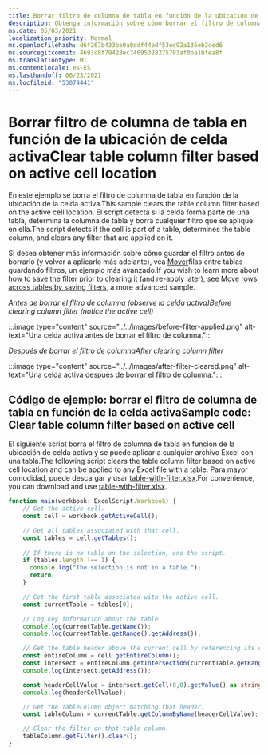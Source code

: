 ```yaml
---
title: Borrar filtro de columna de tabla en función de la ubicación de celda activa
description: Obtenga información sobre cómo borrar el filtro de columna de tabla en función de la ubicación de celda activa.
ms.date: 05/03/2021
localization_priority: Normal
ms.openlocfilehash: d6f267b433be9a0ddf44edf53ed92a136eb2ded6
ms.sourcegitcommit: 4693c8f79428ec74695328275703af0ba1bfea8f
ms.translationtype: MT
ms.contentlocale: es-ES
ms.lasthandoff: 06/23/2021
ms.locfileid: "53074441"
---
```

# <a name="clear-table-column-filter-based-on-active-cell-location"></a><span data-ttu-id="90968-103">Borrar filtro de columna de tabla en función de la ubicación de celda activa</span><span class="sxs-lookup"><span data-stu-id="90968-103">Clear table column filter based on active cell location</span></span>

<span data-ttu-id="90968-104">En este ejemplo se borra el filtro de columna de tabla en función de la ubicación de la celda activa.</span><span class="sxs-lookup"><span data-stu-id="90968-104">This sample clears the table column filter based on the active cell location.</span></span> <span data-ttu-id="90968-105">El script detecta si la celda forma parte de una tabla, determina la columna de tabla y borra cualquier filtro que se aplique en ella.</span><span class="sxs-lookup"><span data-stu-id="90968-105">The script detects if the cell is part of a table, determines the table column, and clears any filter that are applied on it.</span></span>

<span data-ttu-id="90968-106">Si desea obtener más información sobre cómo guardar el filtro antes de borrarlo (y volver a aplicarlo más adelante), vea [Mover](move-rows-across-tables.md)filas entre tablas guardando filtros, un ejemplo más avanzado.</span><span class="sxs-lookup"><span data-stu-id="90968-106">If you wish to learn more about how to save the filter prior to clearing it (and re-apply later), see [Move rows across tables by saving filters](move-rows-across-tables.md), a more advanced sample.</span></span>

<span data-ttu-id="90968-107">_Antes de borrar el filtro de columna (observe la celda activa)_</span><span class="sxs-lookup"><span data-stu-id="90968-107">_Before clearing column filter (notice the active cell)_</span></span>

:::image type="content" source="../../images/before-filter-applied.png" alt-text="Una celda activa antes de borrar el filtro de columna.":::

<span data-ttu-id="90968-109">_Después de borrar el filtro de columna_</span><span class="sxs-lookup"><span data-stu-id="90968-109">_After clearing column filter_</span></span>

:::image type="content" source="../../images/after-filter-cleared.png" alt-text="Una celda activa después de borrar el filtro de columna.":::

## <a name="sample-code-clear-table-column-filter-based-on-active-cell"></a><span data-ttu-id="90968-111">Código de ejemplo: borrar el filtro de columna de tabla en función de la celda activa</span><span class="sxs-lookup"><span data-stu-id="90968-111">Sample code: Clear table column filter based on active cell</span></span>

<span data-ttu-id="90968-112">El siguiente script borra el filtro de columna de tabla en función de la ubicación de celda activa y se puede aplicar a cualquier archivo Excel con una tabla.</span><span class="sxs-lookup"><span data-stu-id="90968-112">The following script clears the table column filter based on active cell location and can be applied to any Excel file with a table.</span></span> <span data-ttu-id="90968-113">Para mayor comodidad, puede descargar y usar <a href="table-with-filter.xlsx">table-with-filter.xlsx</a>.</span><span class="sxs-lookup"><span data-stu-id="90968-113">For convenience, you can download and use <a href="table-with-filter.xlsx">table-with-filter.xlsx</a>.</span></span>

```TypeScript
function main(workbook: ExcelScript.Workbook) {
    // Get the active cell.
    const cell = workbook.getActiveCell();

    // Get all tables associated with that cell.
    const tables = cell.getTables();
    
    // If there is no table on the selection, end the script.
    if (tables.length !== 1) {
      console.log("The selection is not in a table.");
      return;
    }

    // Get the first table associated with the active cell.
    const currentTable = tables[0];

    // Log key information about the table.
    console.log(currentTable.getName());
    console.log(currentTable.getRange().getAddress());

    // Get the table header above the current cell by referencing its column.
    const entireColumn = cell.getEntireColumn();
    const intersect = entireColumn.getIntersection(currentTable.getRange());
    console.log(intersect.getAddress());

    const headerCellValue = intersect.getCell(0,0).getValue() as string;
    console.log(headerCellValue);

    // Get the TableColumn object matching that header.
    const tableColumn = currentTable.getColumnByName(headerCellValue);

    // Clear the filter on that table column.
    tableColumn.getFilter().clear();
}
```
